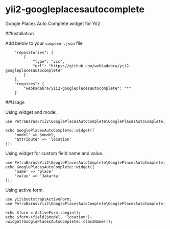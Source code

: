 # yii2-googleplacesautocomplete
Google Places Auto Complete widget for Yii2


##Installation

Add below to your `composer.json` file

```
    "repositories": [
        {
            "type": "vcs",
            "url": "https://github.com/webkadabra/yii2-googleplacesautocomplete"
        }
    ],
    "requires": {
        "webkadabra/yii2-googleplacesautocomplete": "*"
    }
```

##Usage

Using widget and model.

```
use PetraBarus\Yii2\GooglePlacesAutoComplete\GooglePlacesAutoComplete;

echo GooglePlacesAutoComplete::widget([
    'model' => $model,
    'attribute' => 'location'
]);
```

Using widget for custom field name and value.

```
use PetraBarus\Yii2\GooglePlacesAutoComplete\GooglePlacesAutoComplete;
echo GooglePlacesAutoComplete::widget([
    'name' => 'place'
    'value' => 'Jakarta'
]);

```

Using active form.

```
use yii\bootstrap\ActiveForm;
use PetraBarus\Yii2\GooglePlacesAutoComplete\GooglePlacesAutoComplete;

echo $form = ActiveForm::begin();
echo $form->field($model, 'location')->widget(GooglePlacesAutoComplete::className());
```
